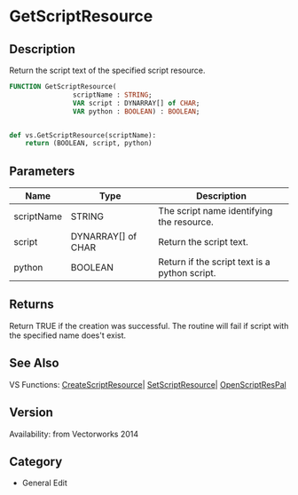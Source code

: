 # GetScriptResource

## Description
Return the script text of the specified script resource.

```pascal
FUNCTION GetScriptResource(
				scriptName : STRING;
				VAR script : DYNARRAY[] of CHAR;
				VAR python : BOOLEAN) : BOOLEAN;
```

```python

def vs.GetScriptResource(scriptName):
    return (BOOLEAN, script, python)
```

## Parameters
|Name|Type|Description|
|---|---|---|
|scriptName|STRING|The script name identifying the resource.|
|script|DYNARRAY[] of CHAR|Return the script text.|
|python|BOOLEAN|Return if the script text is a python script.|

## Returns
Return TRUE if the creation was successful. The routine will fail if script with the specified name does't exist.

## See Also
VS Functions:
[CreateScriptResource](CreateScriptResource.md)| [SetScriptResource](SetScriptResource.md)| [OpenScriptResPal](OpenScriptResPal.md)

## Version
Availability: from Vectorworks 2014
## Category
* General Edit

